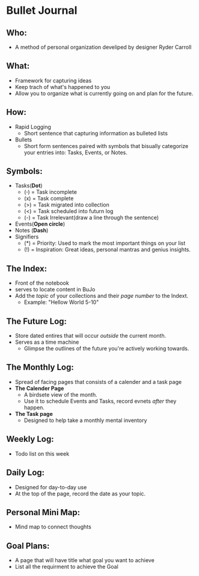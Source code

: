 # Bullet Journal

## Who:
  - A method of personal organization develiped by designer Ryder Carroll

## What: 
 - Framework for capturing ideas
 - Keep trach of what's happened to you
 - Allow you to organize what is currently going on and plan for the future.

## How:
 - Rapid Logging
   - Short sentence that capturing information as bulleted lists
 - Bullets
   - Short form sentences paired with symbols that bisually categorize your entries into: Tasks, Events, or Notes.
## Symbols:
 - Tasks(**Dot**)
   - (**·**) = Task incomplete
   - (x) = Task complete
   - (>) = Task migrated into collection
   - (<) = Task scheduled into futurn log
   - (-) = Task Irrelevant(draw a line through the sentence)
 - Events(**Open circle**)
 - Notes (**Dash**)
 - Signifiers
   - (*) = Priority: Used to mark the most important things on your list
   - (!) = Inspiration: Great ideas, personal mantras and genius insights.
## The Index:
 - Front of the notebook
 - serves to locate content in BuJo
 - Add the *topic* of your collections and their *page number* to the Indext.
   - Example: "Hellow World 5-10"
## The Future Log:
 - Store dated entires that will occur *outside* the current month.
 - Serves as a time machine
      - Glimpse the outlines of the future you're actively working towards.
## The Monthly Log:
- Spread of facing pages that consists of a calender and a task page
- **The Calender Page**
  - A birdsete view of the month.
  - Use it to schedule Events and Tasks, record evnets *after* they happen.
- **The Task page**
  - Designed to help take a monthly mental inventory
## Weekly Log:
- Todo list on this week
## Daily Log:
- Designed for day-to-day use
- At the top of the page, record the date as your topic.
## Personal Mini Map:
- Mind map to connect thoughts
## Goal Plans:
- A page that will have title what goal you want to achieve 
- List all the requirment to achieve the Goal
  
